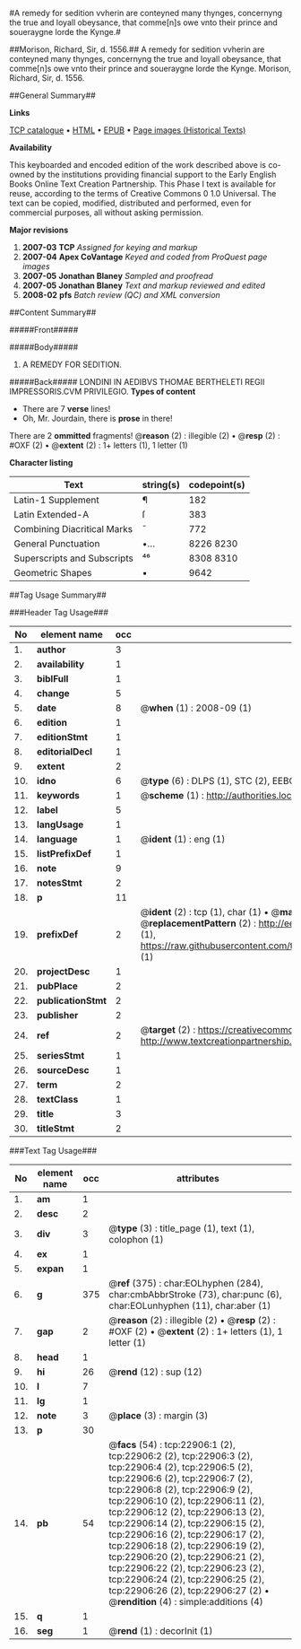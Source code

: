 #A remedy for sedition vvherin are conteyned many thynges, concernyng the true and loyall obeysance, that comme[n]s owe vnto their prince and soueraygne lorde the Kynge.#

##Morison, Richard, Sir, d. 1556.##
A remedy for sedition vvherin are conteyned many thynges, concernyng the true and loyall obeysance, that comme[n]s owe vnto their prince and soueraygne lorde the Kynge.
Morison, Richard, Sir, d. 1556.

##General Summary##

**Links**

[TCP catalogue](http://www.ota.ox.ac.uk/tcp/)  • 
[HTML](http://tei.it.ox.ac.uk/tcp/Texts-HTML/free/A68/A68482.html)  • 
[EPUB](http://tei.it.ox.ac.uk/tcp/Texts-EPUB/free/A68/A68482.epub) • 
[Page images (Historical Texts)](https://data.historicaltexts.jisc.ac.uk/view?pubId=eebo-23184973e&pageId=eebo-23184973e-22906-1)

**Availability**

This keyboarded and encoded edition of the
	       work described above is co-owned by the institutions
	       providing financial support to the Early English Books
	       Online Text Creation Partnership. This Phase I text is
	       available for reuse, according to the terms of Creative
	       Commons 0 1.0 Universal. The text can be copied,
	       modified, distributed and performed, even for
	       commercial purposes, all without asking permission.

**Major revisions**

1. __2007-03__ __TCP__ *Assigned for keying and markup*
1. __2007-04__ __Apex CoVantage__ *Keyed and coded from ProQuest page images*
1. __2007-05__ __Jonathan Blaney__ *Sampled and proofread*
1. __2007-05__ __Jonathan Blaney__ *Text and markup reviewed and edited*
1. __2008-02__ __pfs__ *Batch review (QC) and XML conversion*

##Content Summary##

#####Front#####

#####Body#####

1. A REMEDY FOR SEDITION.

#####Back#####
LONDINI IN AEDIBVS THOMAE BERTHELETI REGII IMPRESSORIS.CVM PRIVILEGIO.
**Types of content**

  * There are 7 **verse** lines!
  * Oh, Mr. Jourdain, there is **prose** in there!

There are 2 **ommitted** fragments! 
 @__reason__ (2) : illegible (2)  •  @__resp__ (2) : #OXF (2)  •  @__extent__ (2) : 1+ letters (1), 1 letter (1)

**Character listing**


|Text|string(s)|codepoint(s)|
|---|---|---|
|Latin-1 Supplement|¶|182|
|Latin Extended-A|ſ|383|
|Combining             Diacritical Marks|̄|772|
|General Punctuation|•…|8226 8230|
|Superscripts             and Subscripts|⁴⁶|8308 8310|
|Geometric Shapes|▪|9642|

##Tag Usage Summary##

###Header Tag Usage###

|No|element name|occ|attributes|
|---|---|---|---|
|1.|__author__|3||
|2.|__availability__|1||
|3.|__biblFull__|1||
|4.|__change__|5||
|5.|__date__|8| @__when__ (1) : 2008-09 (1)|
|6.|__edition__|1||
|7.|__editionStmt__|1||
|8.|__editorialDecl__|1||
|9.|__extent__|2||
|10.|__idno__|6| @__type__ (6) : DLPS (1), STC (2), EEBO-CITATION (1), OCLC (1), VID (1)|
|11.|__keywords__|1| @__scheme__ (1) : http://authorities.loc.gov/ (1)|
|12.|__label__|5||
|13.|__langUsage__|1||
|14.|__language__|1| @__ident__ (1) : eng (1)|
|15.|__listPrefixDef__|1||
|16.|__note__|9||
|17.|__notesStmt__|2||
|18.|__p__|11||
|19.|__prefixDef__|2| @__ident__ (2) : tcp (1), char (1)  •  @__matchPattern__ (2) : ([0-9\-]+):([0-9IVX]+) (1), (.+) (1)  •  @__replacementPattern__ (2) : http://eebo.chadwyck.com/downloadtiff?vid=$1&page=$2 (1), https://raw.githubusercontent.com/textcreationpartnership/Texts/master/tcpchars.xml#$1 (1)|
|20.|__projectDesc__|1||
|21.|__pubPlace__|2||
|22.|__publicationStmt__|2||
|23.|__publisher__|2||
|24.|__ref__|2| @__target__ (2) : https://creativecommons.org/publicdomain/zero/1.0/ (1), http://www.textcreationpartnership.org/docs/. (1)|
|25.|__seriesStmt__|1||
|26.|__sourceDesc__|1||
|27.|__term__|2||
|28.|__textClass__|1||
|29.|__title__|3||
|30.|__titleStmt__|2||


###Text Tag Usage###

|No|element name|occ|attributes|
|---|---|---|---|
|1.|__am__|1||
|2.|__desc__|2||
|3.|__div__|3| @__type__ (3) : title_page (1), text (1), colophon (1)|
|4.|__ex__|1||
|5.|__expan__|1||
|6.|__g__|375| @__ref__ (375) : char:EOLhyphen (284), char:cmbAbbrStroke (73), char:punc (6), char:EOLunhyphen (11), char:aber (1)|
|7.|__gap__|2| @__reason__ (2) : illegible (2)  •  @__resp__ (2) : #OXF (2)  •  @__extent__ (2) : 1+ letters (1), 1 letter (1)|
|8.|__head__|1||
|9.|__hi__|26| @__rend__ (12) : sup (12)|
|10.|__l__|7||
|11.|__lg__|1||
|12.|__note__|3| @__place__ (3) : margin (3)|
|13.|__p__|30||
|14.|__pb__|54| @__facs__ (54) : tcp:22906:1 (2), tcp:22906:2 (2), tcp:22906:3 (2), tcp:22906:4 (2), tcp:22906:5 (2), tcp:22906:6 (2), tcp:22906:7 (2), tcp:22906:8 (2), tcp:22906:9 (2), tcp:22906:10 (2), tcp:22906:11 (2), tcp:22906:12 (2), tcp:22906:13 (2), tcp:22906:14 (2), tcp:22906:15 (2), tcp:22906:16 (2), tcp:22906:17 (2), tcp:22906:18 (2), tcp:22906:19 (2), tcp:22906:20 (2), tcp:22906:21 (2), tcp:22906:22 (2), tcp:22906:23 (2), tcp:22906:24 (2), tcp:22906:25 (2), tcp:22906:26 (2), tcp:22906:27 (2)  •  @__rendition__ (4) : simple:additions (4)|
|15.|__q__|1||
|16.|__seg__|1| @__rend__ (1) : decorInit (1)|
